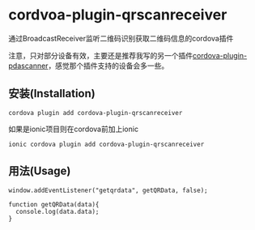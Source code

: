 # cordvoa-plugin-qrscanreceiver

通过BroadcastReceiver监听二维码识别获取二维码信息的cordova插件



注意，只对部分设备有效，主要还是推荐我写的另一个插件[cordova-plugin-pdascanner](https://github.com/plat10510/cordova-plugin-pdascanner.git)，感觉那个插件支持的设备会多一些。

## 安装(Installation)

`cordova plugin add cordova-plugin-qrscanreceiver`

如果是ionic项目则在cordova前加上ionic

`ionic cordova plugin add cordova-plugin-qrscanreceiver`

## 用法(Usage)

```
window.addEventListener("getqrdata", getQRData, false);

function getQRData(data){
  console.log(data.data);
}
```
